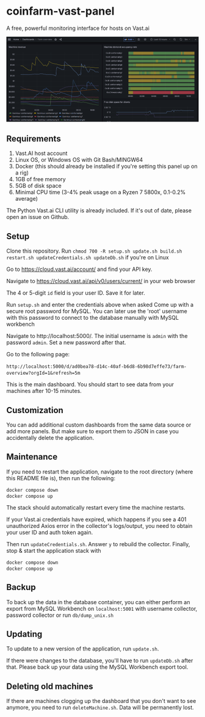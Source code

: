 # coinfarm-vast-panel
A free, powerful monitoring interface for hosts on Vast.ai

![image info](demo1.png)

## Requirements
1. Vast.AI host account
2. Linux OS, or Windows OS with Git Bash/MINGW64
3. Docker (this should already be installed if you're setting this panel up on a rig)
4. 1GB of free memory
5. 5GB of disk space
6. Minimal CPU time (3-4% peak usage on a Ryzen 7 5800x, 0.1-0.2% average)

The Python Vast.ai CLI utility is already included. If it's out of date, please open an issue on Github.

## Setup

Clone this repository. Run `chmod 700 -R setup.sh update.sh build.sh restart.sh updateCredentials.sh updateDb.sh` if you're on Linux

Go to https://cloud.vast.ai/account/ and find your API key.

Navigate to https://cloud.vast.ai/api/v0/users/current/ in your web browser

The 4 or 5-digit `id` field is your user ID. Save it for later.

Run `setup.sh` and enter the credentials above when asked
Come up with a secure root password for MySQL. You can later use the 'root' username with this password to connect to the database manually with MySQL workbench

Navigate to http://localhost:5000/. The initial username is `admin` with the password `admin`. Set a new password after that.

Go to the following page:

`http://localhost:5000/d/ad0bea78-d14c-40af-b6d8-6b98d7effe73/farm-overview?orgId=1&refresh=5m`

This is the main dashboard. You should start to see data from your machines after 10-15 minutes.

## Customization

You can add additional custom dashboards from the same data source or add more panels. But make sure to export them to JSON in case you accidentally delete the application.

## Maintenance

If you need to restart the application, navigate to the root directory (where this README file is), then run the following:

```
docker compose down
docker compose up
```

The stack should automatically restart every time the machine restarts.

If your Vast.ai credentials have expired, which happens if you see a 401 unauthorized Axios error in the collector's logs/output, you need to obtain your user ID and auth token again.

Then run `updateCredentials.sh`. Answer `y` to rebuild the collector. Finally, stop & start the application stack with 

```
docker compose down
docker compose up
```

## Backup

To back up the data in the database container, you can either perform an export from MySQL Workbench on `localhost:5001` with username collector, password collector or run `db/dump_unix.sh`

## Updating

To update to a new version of the application, run `update.sh`. 

If there were changes to the database, you'll have to run `updateDb.sh` after that. Please back up your data using the MySQL Workbench export tool.

## Deleting old machines

If there are machines clogging up the dashboard that you don't want to see anymore, you need to run `deleteMachine.sh`. Data will be permanently lost.
